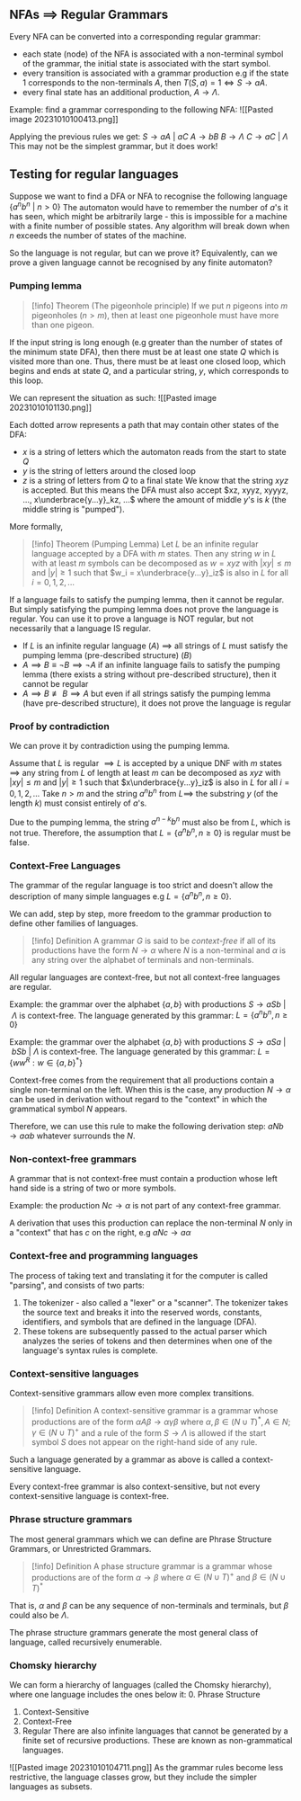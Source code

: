 ## NFAs $\implies$ Regular Grammars
Every NFA can be converted into a corresponding regular grammar:
- each  state (node) of the NFA is associated with a non-terminal symbol of the grammar, the initial state is associated with the start symbol.
- every transition is associated with a grammar production e.g if the state 1 corresponds to the non-terminals $A$, then
	  $T(S, a) = 1 \Leftrightarrow S \rightarrow aA$.
- every final state has an additional production, $A \rightarrow \Lambda$.

Example: find a grammar corresponding to the following NFA:
![[Pasted image 20231010100413.png]]

Applying the previous rules we get:
$S \rightarrow aA \:|\: aC$
$A \rightarrow bB$
$B \rightarrow \Lambda$
$C \rightarrow aC \:|\: \Lambda$
This may not be the simplest grammar, but it does work!

## Testing for regular languages
Suppose we want to find a DFA or NFA to recognise the following language
	$\{a^nb^n \:|\: n \gt 0\}$ 
The automaton would have to remember the number of $a$'s it has seen, which might be arbitrarily large - this is impossible for a machine with a finite number of possible states. Any algorithm will break down when $n$ exceeds the number of states of the machine.

So the language is not regular, but can we prove it? Equivalently, can we prove a given language cannot be recognised by any finite automaton?

### Pumping lemma
> [!info] Theorem (The pigeonhole principle)
> If we put $n$ pigeons into $m$ pigeonholes ($n \gt m$), then at least one pigeonhole must have more than one pigeon.

If the input string is long enough (e.g greater than the number of states of the minimum state DFA), then there must be at least one state $Q$ which is visited more than one. Thus, there must be at least one closed loop, which begins and ends at state $Q$, and a particular string, $y$, which corresponds to this loop.

We can represent the situation as such:
![[Pasted image 20231010101130.png]]

Each dotted arrow represents a path that may contain other states of the DFA:
- $x$ is a string of letters which the automaton reads from the start to state $Q$
- $y$ is the string of letters around the closed loop
- $z$ is a string of letters from $Q$ to a final state
We know that the string $xyz$ is accepted. But this means the DFA must also accept $xz, xyyz, xyyyz, ..., x\underbrace{y...y}_kz, ...$ where the amount of middle $y$'s is $k$ (the middle string is "pumped").

More formally,
> [!info] Theorem (Pumping Lemma)
> Let $L$ be an infinite regular language accepted by a DFA with $m$ states. Then any string $w$ in $L$ with at least $m$ symbols can be decomposed as $w = xyz$ with $|xy| \leq m$ and $|y| \geq 1$ such that
> $w_i = x\underbrace{y...y}_iz$
> is also in $L$ for all $i = 0, 1, 2, ...$

If a language fails to satisfy the pumping lemma, then it cannot be regular. But simply satisfying the pumping lemma does not prove the language is regular. You can use it to prove a language is NOT regular, but not necessarily that a language IS regular.

- If $L$ is an infinite regular language ($A$) $\implies$ all strings of $L$ must satisfy the pumping lemma (pre-described structure) ($B$)
- $A \implies B \equiv \neg{B} \implies \neg{A}$
  if an infinite language fails to satisfy the pumping lemma (there exists a string without pre-described structure), then it cannot be regular
- $A \implies B \not\equiv B \implies A$ 
  but even if all strings satisfy the pumping lemma (have pre-described structure), it does not prove the language is regular

### Proof by contradiction
We can prove it by contradiction using the pumping lemma.

Assume that $L$ is regular $\implies L$ is accepted by a unique DNF with $m$ states $\implies$ any string from $L$ of length at least $m$ can be decomposed as
	$xyz$ with $|xy| \leq m$ and $|y| \geq 1$ 
such that $x\underbrace{y...y}_iz$ is also in $L$ for all $i = 0, 1, 2, ...$
Take $n \gt m$ and the string $a^nb^n$ from $L \implies$ the substring $y$ (of the length $k$) must consist entirely of $a$'s.

Due to the pumping lemma, the string $a^{n-k}b^n$ must also be from $L$, which is not true. Therefore, the assumption that $L = \{a^nb^n, n \geq 0\}$ is regular must be false.

### Context-Free Languages
The grammar of the regular language is too strict and doesn't allow the description of many simple languages e.g $L = \{a^nb^n, n\geq 0\}$.

We can add, step by step, more freedom to the grammar production to define other families of languages.

> [!info] Definition
> A grammar $G$ is said to be *context-free* if all of its productions have the form
> 	$N \rightarrow \alpha$ 
> where $N$ is a non-terminal and $\alpha$ is any string over the alphabet of terminals and non-terminals.

All regular languages are context-free, but not all context-free languages are regular.

Example: the grammar over the alphabet $\{a, b\}$ with productions
	$S \rightarrow aSb \:|\: \Lambda$ 
is context-free. The language generated by this grammar:
	$L = \{a^nb^n, n \geq 0\}$

Example: the grammar over the alphabet $\{a, b\}$ with productions
	$S \rightarrow aSa \:|\: bSb \:|\: \Lambda$
is context-free. The language generated by this grammar:
	$L = \{ww^R : w \in \{a, b\}^\ast\}$

Context-free comes from the requirement that all productions contain a single non-terminal on the left. When this is the case, any production $N \rightarrow \alpha$ can be used in derivation without regard to the "context" in which the grammatical symbol $N$ appears.

Therefore, we can use this rule to make the following derivation step:
	$aNb \rightarrow a{\alpha}b$
whatever surrounds the $N$.

### Non-context-free grammars
A grammar that is not context-free must contain a production whose left hand side is a string of two or more symbols.

Example: the production $Nc \rightarrow \alpha$ is not part of any context-free grammar.

A derivation that uses this production can replace the non-terminal $N$ only in a "context" that has $c$ on the right, e.g
	$aNc \rightarrow a\alpha$ 

### Context-free and programming languages
The process of taking text and translating it for the computer is called "parsing", and consists of two parts:
1. The tokenizer - also called a "lexer" or a "scanner". The tokenizer takes the source text and breaks it into the reserved words, constants, identifiers, and symbols that are defined in the language (DFA).
2. These tokens are subsequently passed to the actual parser which analyzes the series of tokens and then determines when one of the language's syntax rules is complete.

### Context-sensitive languages
Context-sensitive grammars allow even more complex transitions.

> [!info] Definition
> A context-sensitive grammar is a grammar whose productions are of the form
> 	${\alpha}A\beta \rightarrow {\alpha}{\gamma}\beta$
> where $\alpha, \beta \in (N \cup T)^\ast, A \in N; \gamma \in (N \cup T)^+$ and a rule of the form $S \rightarrow \Lambda$ is allowed if the start symbol $S$ does not appear on the right-hand side of any rule.

Such a language generated by a grammar as above is called a context-sensitive language.

Every context-free grammar is also context-sensitive, but not every context-sensitive language is context-free.

### Phrase structure grammars
The most general grammars which we can define are Phrase Structure Grammars, or Unrestricted Grammars.

> [!info] Definition
> A phase structure grammar is a grammar whose productions are of the form
> 	$\alpha \rightarrow \beta$
> where $\alpha \in (N \cup T)^+$ and $\beta \in (N \cup T)^\ast$

That is, $\alpha$ and $\beta$ can be any sequence of non-terminals and terminals, but $\beta$ could also be $\Lambda$.

The phrase structure grammars generate the most general class of language, called recursively enumerable.

### Chomsky hierarchy
We can form a hierarchy of languages (called the Chomsky hierarchy), where one language includes the ones below it:
0. Phrase Structure
1. Context-Sensitive
2. Context-Free
3. Regular
There are also infinite languages that cannot be generated by a finite set of recursive productions. These are known as non-grammatical languages.

![[Pasted image 20231010104711.png]]
As the grammar rules become less restrictive, the language classes grow, but they include the simpler languages as subsets.

